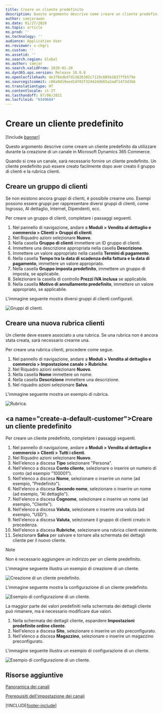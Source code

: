 ```yaml
---
title: Creare un cliente predefinito
description: Questo argomento descrive come creare un cliente predefinito da utilizzare durante la creazione di un canale in Microsoft Dynamics 365 Commerce.
author: samjarawan
ms.date: 01/27/2020
ms.topic: article
ms.prod: ''
ms.technology: ''
audience: Application User
ms.reviewer: v-chgri
ms.custom: ''
ms.assetid: ''
ms.search.region: Global
ms.author: samjar
ms.search.validFrom: 2020-01-20
ms.dyn365.ops.version: Release 10.0.8
ms.openlocfilehash: de378edbd7d13626302c7129c605b1837ffb579e
ms.sourcegitcommit: c08a9d19eed1df03f32442ddb65a2adf1473d3b6
ms.translationtype: HT
ms.contentlocale: it-IT
ms.lasthandoff: 07/06/2021
ms.locfileid: "6349604"
---
```

# <a name="create-a-default-customer"></a>Creare un cliente predefinito

[!include [banner](includes/banner.md)]

Questo argomento descrive come creare un cliente predefinito da utilizzare durante la creazione di un canale in Microsoft Dynamics 365 Commerce.

Quando si crea un canale, sarà necessario fornire un cliente predefinito. Un cliente predefinito può essere creato facilmente dopo aver creato il gruppo di clienti e la rubrica clienti.

## <a name="create-a-customer-group"></a>Creare un gruppo di clienti

Se non esistono ancora gruppi di clienti, è possibile crearne uno. Esempi possono essere gruppi per rappresentare diversi gruppi di clienti, come Ingrosso, Al dettaglio, Internet, Dipendenti, ecc.

Per creare un gruppo di clienti, completare i passaggi seguenti.

1. Nel pannello di navigazione, andare a **Moduli \> Vendita al dettaglio e commercio \> Clienti \> Gruppi di clienti**.
1. Nel Riquadro azioni selezionare **Nuovo**.
1. Nella casella **Gruppo di clienti** immettere un ID gruppo di clienti.
1. Immettere una descrizione appropriata nella casella **Descrizione**.
1. Immettere un valore appropriato nella casella **Termini di pagamento**.
1. Nella casella **Tempo tra la data di scadenza della fattura e la data di pagamento**, immettere un valore appropriato.
1. Nella casella **Gruppo imposta predefinito**, immettere un gruppo di imposta, se applicabile.
1. Selezionare la casella di controllo **Prezzi IVA inclusa** se applicabile.
1. Nella casella **Motivo di annullamento predefinito**, immettere un valore appropriato, se applicabile.

L'immagine seguente mostra diversi gruppi di clienti configurati.

![Gruppi di clienti.](media/customer-groups.png)

## <a name="create-a-customer-address-book"></a>Creare una nuova rubrica clienti

Un cliente deve essere associato a una rubrica. Se una rubrica non è ancora stata creata, sarà necessario crearne una.

Per creare una rubrica clienti, procedere come segue.

1. Nel pannello di navigazione, andare a **Moduli \> Vendita al dettaglio e commercio \> Impostazione canale \> Rubriche**.
1. Nel Riquadro azioni selezionare **Nuovo**.
1. Nella casella **Nome** immettere un nome.
1. Nella casella **Descrizione** immettere una descrizione.
1. Nel riquadro azioni selezionare **Salva**.

L'immagine seguente mostra un esempio di rubrica.

![Rubrica.](media/address-book.png)

## <a name="create-a-default-customer&quot;></a>Creare un cliente predefinito

Per creare un cliente predefinito, completare i passaggi seguenti.

1. Nel pannello di navigazione, andare a **Moduli \> Vendita al dettaglio e commercio \> Clienti \> Tutti i clienti**.
1. Nel Riquadro azioni selezionare **Nuovo**.
1. Nell'elenco a discesa **Tipo** selezionare &quot;Persona&quot;.
1. Nell'elenco a discesa **Conto cliente**, selezionare o inserire un numero di conto (ad esempio &quot;100001").
1. Nell'elenco a discesa **Nome**, selezionare o inserire un nome (ad esempio, "Predefinito").
1. Nell'elenco a discesa **Secondo nome**, selezionare o inserire un nome (ad esempio, "Al dettaglio").
1. Nell'elenco a discesa **Cognome**, selezionare o inserire un nome (ad esempio, "Cliente").
1. Nell'elenco a discesa **Valuta**, selezionare o inserire una valuta (ad esempio, "USD").
1. Nell'elenco a discesa **Valuta**, selezionare il gruppo di clienti creato in precedenza.
1. Nell'elenco a discesa **Rubriche**, selezionare una rubrica clienti esistente.
1. Selezionare **Salva** per salvare e tornare alla schermata dei dettagli cliente per il nuovo cliente.

> [!NOTE]
> Non è necessario aggiungere un indirizzo per un cliente predefinito.

L'immagine seguente illustra un esempio di creazione di un cliente.

![Creazione di un cliente predefinito.](media/default-customer-creation.png)

L'immagine seguente mostra la configurazione di un cliente predefinito.

![Esempio di configurazione di un cliente.](media/default-customer-configuration1.png)

La maggior parte dei valori predefiniti nella schermata dei dettagli cliente può rimanere, ma è necessario modificare due valori.

1. Nella schermata dei dettagli cliente, espandere **Impostazioni predefinite ordine cliente**.
1. Nell'elenco a discesa **Sito**, selezionare o inserire un sito preconfigurato.
1. Nell'elenco a discesa **Magazzino**, selezionare o inserire un magazzino preconfigurato.

L'immagine seguente illustra un esempio di configurazione di un cliente.

![Esempio di configurazione di un cliente.](media/default-customer-configuration2.png)

## <a name="additional-resources"></a>Risorse aggiuntive

[Panoramica dei canali](channels-overview.md)

[Prerequisiti dell'impostazione dei canali](channels-prerequisites.md)


[!INCLUDE[footer-include](../includes/footer-banner.md)]
